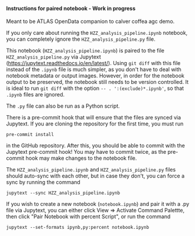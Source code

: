 #### Instructions for paired notebook - Work in progress

Meant to be ATLAS OpenData companion to calver coffea agc demo.

If you only care about running the `HZZ_analysis_pipeline.ipynb` notebook, you can completely ignore the `HZZ_analysis_pipeline.py` file.

This notebook (`HZZ_analysis_pipeline.ipynb`) is paired to the file `HZZ_analysis_pipeline.py` via Jupytext (https://jupytext.readthedocs.io/en/latest/). Using `git diff` with this file instead of the `.ipynb` file is much simpler, as you don't have to deal with notebook metadata or output images. However, in order for the notebook output to be preserved, the notebook still needs to be version controlled. It is ideal to run `git diff` with the option `-- . ':(exclude)*.ipynb'`, so that `.ipynb` files are ignored. 

The `.py` file can also be run as a Python script.

There is a pre-commit hook that will ensure that the files are synced via Jupytext. If you are cloning the repository for the first time, you must run
```
pre-commit install
```
in the GitHub repository. After this, you should be able to commit with the Jupytext pre-commit hook! You may have to commit twice, as the pre-commit hook may make changes to the notebook file.

The `HZZ_analysis_pipeline.ipynb` and `HZZ_analysis_pipeline.py` files should auto-sync with each other, but in case they don't, you can force a sync by running the command
```
jupytext --sync HZZ_analysis_pipeline.ipynb
```

If you wish to create a new notebook (`notebook.ipynb`) and pair it with a .py file via Jupytext, you can either click View &rArr; Activate Command Palettte, then click "Pair Notebook with percent Script", or run the command
```
jupytext --set-formats ipynb,py:percent notebook.ipynb
```
